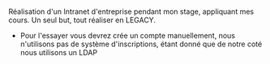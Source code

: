Réalisation d'un Intranet d'entreprise pendant mon stage, appliquant mes cours.
Un seul but, tout réaliser en LEGACY.

- Pour l'essayer vous devrez crée un compte manuellement, nous n'utilisons pas de système d'inscriptions, étant donné que de notre coté nous utilisons un LDAP
